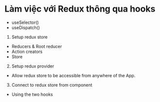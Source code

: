 # Làm việc với Redux thông qua hooks

- useSelector()
- useDispatch()

1. Setup redux store

- Reducers & Root reducer
- Action creators
- Store

2. Setup redux provider

- Allow redux store to be accessible from anywhere of the App.

3. Connect to redux store from component

- Using the two hooks